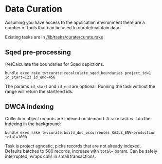 

# Data Curation

Assuming you have access to the application environment there are a number of tools that can be used to curate/maintain data.

Existing tasks are in [/lib/tasks/curate/curate.rake](https://github.com/SpeciesFileGroup/taxonworks/blob/development/lib/tasks/curate/curate.rake)

## Sqed pre-processing

(re)Calculate the boundaries for Sqed depictions.

`bundle exec rake tw:curate:recalculate_sqed_boundaries project_id=1 id_start=123 id_end=456`

The params `id_start` and `id_end` are optional.  Running the task without the range will return the start/end ids.

## DWCA indexing

Collection object records are indexed on demand.  A rake task will do the indexing in the background:

`bundle exec rake tw:curate:build_dwc_occurrences RAILS_ENV=production total=1000`

Task is project agnostic, picks records that are not already indexed. Defaults batches to 500 records, increase with `total=` param.
 Can be safely interrupted, wraps calls in small transactions.
